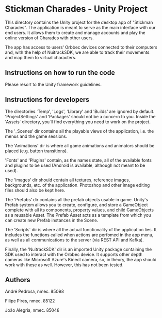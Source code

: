 # Stickman Charades - Unity Project

This directory contains the Unity project for the desktop app of "Stickman Charades".
The application is meant to serve as the main interface with our end users.
It allows them to create and manage accounts and play the online version of Charades with other users.

The app has access to users' Orbbec devices connected to their computers and, with the help of NuitrackSDK, we are able to track their movements and map them to virtual characters.

## Instructions on how to run the code

Please resort to the Unity framework guidelines.

## Instructions for developers

The directories 'Temp', 'Logs', 'Library' and 'Builds' are ignored by default.
'ProjectSettings' and 'Packages' should not be a concern to you.
Inside the 'Assets' directory, you'll find everything you need to work on the project.

The '_Scenes' dir contains all the playable views of the application, i.e. the menus and the game sessions.

The 'Animations' dir is where all game animations and animators should be placed (e.g. button transitions).

'Fonts' and 'Plugins' contain, as the names state, all of the available fonts and plugins to be used (Android is available, although not meant to be used).

The 'Images' dir should contain all textures, reference images, backgrounds, etc. of the application. 
Photoshop and other image editing files should also be kept here.

The 'Prefabs' dir contains all the prefab objects usable in game.
Unity's Prefab system allows you to create, configure, and store a GameObject complete with all its components, property values, and child GameObjects as a reusable Asset.
The Prefab Asset acts as a template from which you can create new Prefab instances in the Scene.

The 'Scripts' dir is where all the actual functionality of the application lies.
It includes the functions called when actions are perfomed in the app menu, as well as all communications to the server (via REST API and Kafka).

Finally, the 'NuitrackSDK' dir is an imported Unity package containing the SDK used to interact with the Orbbec device.
It supports other depth cameras like Microsoft Azure's Kinect camera, so, in theory, the app should work with these as well.
However, this has not been tested.

## Authors

André Pedrosa, nmec. 85098

Filipe Pires, nmec. 85122

João Alegria, nmec. 85048